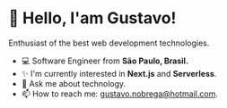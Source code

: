 # 👋 Hello, I'am Gustavo!

Enthusiast of the best web development technologies.

- 💻 Software Engineer from <b>São Paulo, Brasil.</b>
- ✨ I'm currently interested in <b>Next.js</b> and <b>Serverless</b>.
- 💬 Ask me about technology.
- 📫 How to reach me: gustavo.nobrega@hotmail.com.

